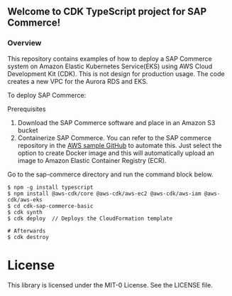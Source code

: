## Welcome to CDK TypeScript project for SAP Commerce!

### Overview
This repository contains examples of how to deploy a SAP Commerce system on Amazon Elastic Kubernetes Service(EKS) using AWS Cloud Development Kit (CDK). This is not design for production usage. The code creates a new VPC for the Aurora RDS and EKS.

To deploy SAP Commerce:

Prerequisites

1. Download the SAP Commerce software and place in an Amazon S3 bucket
2. Containerize SAP Commerce. You can refer to the SAP commerce repository in the [ AWS sample GitHub](https://github.com/aws-samples/aws-cloudformation-sap-commerce ) to automate this. Just select the option to create Docker image and this will automatically upload an image to Amazon Elastic Container Registry (ECR).

Go to the sap-commerce directory and run the command block below.

```
$ npm -g install typescript
$ npm install @aws-cdk/core @aws-cdk/aws-ec2 @aws-cdk/aws-iam @aws-cdk/aws-eks 
$ cd cdk-sap-commerce-basic
$ cdk synth
$ cdk deploy  // Deploys the CloudFormation template

# Afterwards
$ cdk destroy
```
# License

This library is licensed under the MIT-0 License. See the LICENSE file.